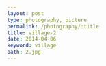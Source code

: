 ```yaml
---
layout: post
type: photography, picture
permalink: /photography/:title
title: village-2
date: 2014-04-06
keyword: village
path: 2.jpg
---
```




